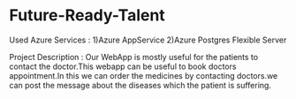 # Future-Ready-Talent
 Used Azure Services : 
 1)Azure AppService
 2)Azure Postgres Flexible Server
 
 Project Description :
 Our WebApp is mostly useful for the patients to contact the doctor.This webapp can be useful to book doctors appointment.In this we can order the medicines by contacting doctors.we can post the message about the diseases which the patient is suffering.
 
 
